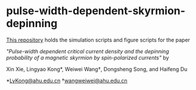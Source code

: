 # pulse-width-dependent-skyrmion-depinning

[This repository](https://github.com/ww1g11/pulse-width-dependent-skyrmion-depinning) holds the simulation scripts and figure scripts for the paper

_"Pulse-width dependent critical current density and the depinning probability of a magnetic skyrmion by spin-polarized currents"_ by

Xin Xie, Lingyao Kong*, Weiwei Wang†, Dongsheng Song, and Haifeng Du

*LyKong@ahu.edu.cn
†wangweiwei@ahu.edu.cn
